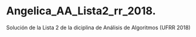 # Angelica_AA_Lista2_rr_2018.
Solución de la Lista 2 de la diciplina de Análisis de Algoritmos (UFRR 2018)
